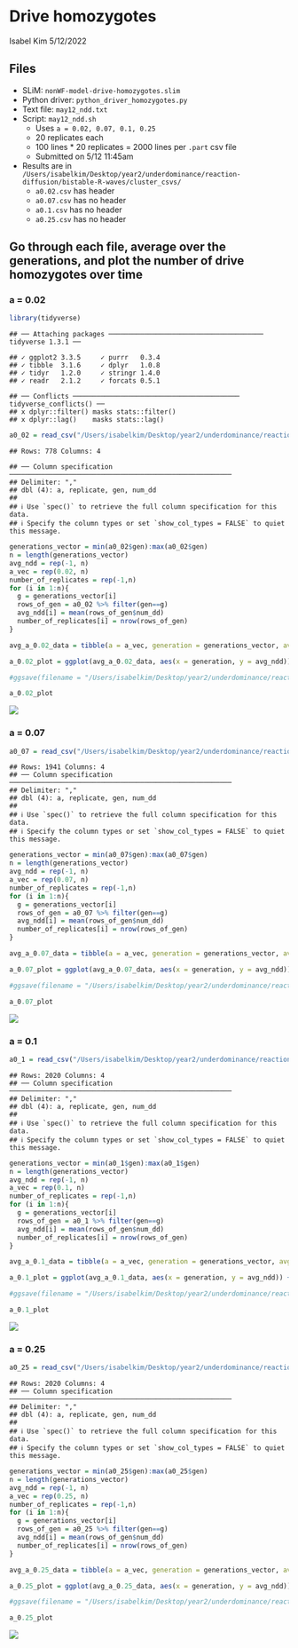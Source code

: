 Drive homozygotes
================
Isabel Kim
5/12/2022

## Files

-   SLiM: `nonWF-model-drive-homozygotes.slim`
-   Python driver: `python_driver_homozygotes.py`
-   Text file: `may12_ndd.txt`
-   Script: `may12_ndd.sh`
    -   Uses `a = 0.02, 0.07, 0.1, 0.25`
    -   20 replicates each
    -   100 lines \* 20 replicates = 2000 lines per `.part` csv file
    -   Submitted on 5/12 11:45am
-   Results are in
    `/Users/isabelkim/Desktop/year2/underdominance/reaction-diffusion/bistable-R-waves/cluster_csvs/`
    -   `a0.02.csv` has header
    -   `a0.07.csv` has no header
    -   `a0.1.csv` has no header
    -   `a0.25.csv` has no header

## Go through each file, average over the generations, and plot the number of drive homozygotes over time

### a = 0.02

``` r
library(tidyverse)
```

    ## ── Attaching packages ─────────────────────────────────────── tidyverse 1.3.1 ──

    ## ✓ ggplot2 3.3.5     ✓ purrr   0.3.4
    ## ✓ tibble  3.1.6     ✓ dplyr   1.0.8
    ## ✓ tidyr   1.2.0     ✓ stringr 1.4.0
    ## ✓ readr   2.1.2     ✓ forcats 0.5.1

    ## ── Conflicts ────────────────────────────────────────── tidyverse_conflicts() ──
    ## x dplyr::filter() masks stats::filter()
    ## x dplyr::lag()    masks stats::lag()

``` r
a0_02 = read_csv("/Users/isabelkim/Desktop/year2/underdominance/reaction-diffusion/bistable-R-waves/cluster_csvs/a0.02.csv")
```

    ## Rows: 778 Columns: 4

    ## ── Column specification ────────────────────────────────────────────────────────
    ## Delimiter: ","
    ## dbl (4): a, replicate, gen, num_dd
    ## 
    ## ℹ Use `spec()` to retrieve the full column specification for this data.
    ## ℹ Specify the column types or set `show_col_types = FALSE` to quiet this message.

``` r
generations_vector = min(a0_02$gen):max(a0_02$gen)
n = length(generations_vector)
avg_ndd = rep(-1, n)
a_vec = rep(0.02, n)
number_of_replicates = rep(-1,n)
for (i in 1:n){
  g = generations_vector[i]
  rows_of_gen = a0_02 %>% filter(gen==g)
  avg_ndd[i] = mean(rows_of_gen$num_dd)
  number_of_replicates[i] = nrow(rows_of_gen)
}

avg_a_0.02_data = tibble(a = a_vec, generation = generations_vector, avg_ndd = avg_ndd, number_of_replicates = number_of_replicates)

a_0.02_plot = ggplot(avg_a_0.02_data, aes(x = generation, y = avg_ndd)) + theme_minimal() + geom_line(color = "red") + xlab("generation") + ylab("average number of homozygotes") + ggtitle("a = 0.02 -- 20 replicates")

#ggsave(filename = "/Users/isabelkim/Desktop/year2/underdominance/reaction-diffusion/bistable-R-waves/cluster_figs/a_0.02_avg_ndd.png", plot = a_0.02_plot)

a_0.02_plot
```

![](drive_homozygotes_cluster_files/figure-gfm/unnamed-chunk-1-1.png)<!-- -->

### a = 0.07

``` r
a0_07 = read_csv("/Users/isabelkim/Desktop/year2/underdominance/reaction-diffusion/bistable-R-waves/cluster_csvs/a0.07.csv", col_names = c("a","replicate","gen","num_dd" ))
```

    ## Rows: 1941 Columns: 4
    ## ── Column specification ────────────────────────────────────────────────────────
    ## Delimiter: ","
    ## dbl (4): a, replicate, gen, num_dd
    ## 
    ## ℹ Use `spec()` to retrieve the full column specification for this data.
    ## ℹ Specify the column types or set `show_col_types = FALSE` to quiet this message.

``` r
generations_vector = min(a0_07$gen):max(a0_07$gen)
n = length(generations_vector)
avg_ndd = rep(-1, n)
a_vec = rep(0.07, n)
number_of_replicates = rep(-1,n)
for (i in 1:n){
  g = generations_vector[i]
  rows_of_gen = a0_07 %>% filter(gen==g)
  avg_ndd[i] = mean(rows_of_gen$num_dd)
  number_of_replicates[i] = nrow(rows_of_gen)
}

avg_a_0.07_data = tibble(a = a_vec, generation = generations_vector, avg_ndd = avg_ndd, number_of_replicates = number_of_replicates)

a_0.07_plot = ggplot(avg_a_0.07_data, aes(x = generation, y = avg_ndd)) + theme_minimal() + geom_line(color = "red") + xlab("generation") + ylab("average number of homozygotes") + ggtitle("a = 0.07 -- 20 replicates")

#ggsave(filename = "/Users/isabelkim/Desktop/year2/underdominance/reaction-diffusion/bistable-R-waves/cluster_figs/a_0.07_avg_ndd.png", plot = a_0.07_plot)

a_0.07_plot
```

![](drive_homozygotes_cluster_files/figure-gfm/unnamed-chunk-2-1.png)<!-- -->

### a = 0.1

``` r
a0_1 = read_csv("/Users/isabelkim/Desktop/year2/underdominance/reaction-diffusion/bistable-R-waves/cluster_csvs/a0.1.csv", col_names = c("a","replicate","gen","num_dd" ))
```

    ## Rows: 2020 Columns: 4
    ## ── Column specification ────────────────────────────────────────────────────────
    ## Delimiter: ","
    ## dbl (4): a, replicate, gen, num_dd
    ## 
    ## ℹ Use `spec()` to retrieve the full column specification for this data.
    ## ℹ Specify the column types or set `show_col_types = FALSE` to quiet this message.

``` r
generations_vector = min(a0_1$gen):max(a0_1$gen)
n = length(generations_vector)
avg_ndd = rep(-1, n)
a_vec = rep(0.1, n)
number_of_replicates = rep(-1,n)
for (i in 1:n){
  g = generations_vector[i]
  rows_of_gen = a0_1 %>% filter(gen==g)
  avg_ndd[i] = mean(rows_of_gen$num_dd)
  number_of_replicates[i] = nrow(rows_of_gen)
}

avg_a_0.1_data = tibble(a = a_vec, generation = generations_vector, avg_ndd = avg_ndd, number_of_replicates = number_of_replicates)

a_0.1_plot = ggplot(avg_a_0.1_data, aes(x = generation, y = avg_ndd)) + theme_minimal() + geom_line(color = "red") + xlab("generation") + ylab("average number of homozygotes") + ggtitle("a = 0.1 -- 20 replicates")

#ggsave(filename = "/Users/isabelkim/Desktop/year2/underdominance/reaction-diffusion/bistable-R-waves/cluster_figs/a_0.1_avg_ndd.png", plot = a_0.1_plot)

a_0.1_plot
```

![](drive_homozygotes_cluster_files/figure-gfm/unnamed-chunk-3-1.png)<!-- -->

### a = 0.25

``` r
a0_25 = read_csv("/Users/isabelkim/Desktop/year2/underdominance/reaction-diffusion/bistable-R-waves/cluster_csvs/a0.25.csv", col_names = c("a","replicate","gen","num_dd" ))
```

    ## Rows: 2020 Columns: 4
    ## ── Column specification ────────────────────────────────────────────────────────
    ## Delimiter: ","
    ## dbl (4): a, replicate, gen, num_dd
    ## 
    ## ℹ Use `spec()` to retrieve the full column specification for this data.
    ## ℹ Specify the column types or set `show_col_types = FALSE` to quiet this message.

``` r
generations_vector = min(a0_25$gen):max(a0_25$gen)
n = length(generations_vector)
avg_ndd = rep(-1, n)
a_vec = rep(0.25, n)
number_of_replicates = rep(-1,n)
for (i in 1:n){
  g = generations_vector[i]
  rows_of_gen = a0_25 %>% filter(gen==g)
  avg_ndd[i] = mean(rows_of_gen$num_dd)
  number_of_replicates[i] = nrow(rows_of_gen)
}

avg_a_0.25_data = tibble(a = a_vec, generation = generations_vector, avg_ndd = avg_ndd, number_of_replicates = number_of_replicates)

a_0.25_plot = ggplot(avg_a_0.25_data, aes(x = generation, y = avg_ndd)) + theme_minimal() + geom_line(color = "red") + xlab("generation") + ylab("average number of homozygotes") + ggtitle("a = 0.25 -- 20 replicates")

#ggsave(filename = "/Users/isabelkim/Desktop/year2/underdominance/reaction-diffusion/bistable-R-waves/cluster_figs/a_0.25_avg_ndd.png", plot = a_0.25_plot)

a_0.25_plot
```

![](drive_homozygotes_cluster_files/figure-gfm/unnamed-chunk-4-1.png)<!-- -->
